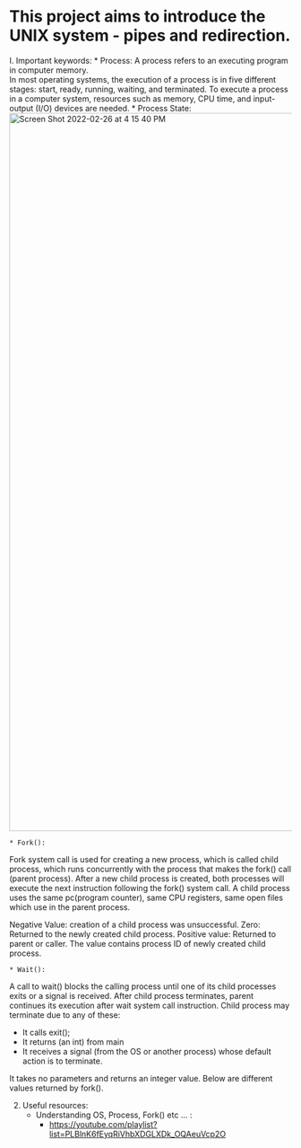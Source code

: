 # This project aims to introduce the UNIX system - pipes and redirection.

I. Important keywords:
	* Process:
A process refers to an executing program in computer memory. <br>
In most operating systems, the execution of a process is in five different stages: start, ready, running, waiting, and terminated. To execute a process in a computer system, resources such as memory, CPU time, and input-output (I/O) devices are needed.
	* Process State:<br>
		<img width="1279" alt="Screen Shot 2022-02-26 at 4 15 40 PM" src="https://user-images.githubusercontent.com/95033881/155848544-61bec2de-62e4-494f-8fbd-d3cb1bfab274.png">
		
	* Fork():
Fork system call is used for creating a new process, which is called child process, which runs concurrently with the process that makes the fork() call (parent process). After a new child process is created, both processes will execute the next instruction following the fork() system call. A child process uses the same pc(program counter), same CPU registers, same open files which use in the parent process.


Negative Value: creation of a child process was unsuccessful.
Zero: Returned to the newly created child process.
Positive value: Returned to parent or caller. The value contains process ID of newly created child process.

	* Wait():
A call to wait() blocks the calling process until one of its child processes exits or a signal is received. After child process terminates, parent continues its execution after wait system call instruction. 
Child process may terminate due to any of these: 

+ It calls exit();
+ It returns (an int) from main
+ It receives a signal (from the OS or another process) whose default action is to terminate.

It takes no parameters and returns an integer value. Below are different values returned by fork().

2. Useful resources:
	* Understanding OS, Process, Fork() etc ... :
	   * https://youtube.com/playlist?list=PLBlnK6fEyqRiVhbXDGLXDk_OQAeuVcp2O
